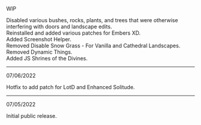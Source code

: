 WIP

Disabled various bushes, rocks, plants, and trees that were otherwise interfering with doors and landscape edits.  
Reinstalled and added various patches for Embers XD.  
Added Screenshot Helper.  
Removed Disable Snow Grass - For Vanilla and Cathedral Landscapes.  
Removed Dynamic Things.  
Added JS Shrines of the Divines.  

---

07/06/2022

Hotfix to add patch for LotD and Enhanced Solitude.

---

07/05/2022

Initial public release.
